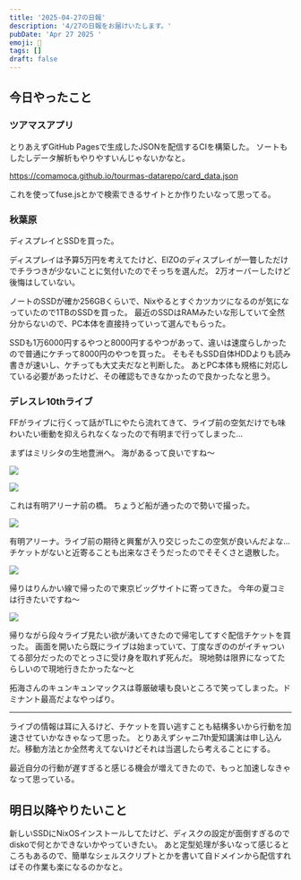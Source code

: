 ```yaml
---
title: '2025-04-27の日報'
description: '4/27の日報をお届けいたします。'
pubDate: 'Apr 27 2025 '
emoji: 🦊
tags: []
draft: false
---
```


## 今日やったこと

### ツアマスアプリ

とりあえずGitHub Pagesで生成したJSONを配信するCIを構築した。
ソートもしたしデータ解析もやりやすいんじゃないかなと。

https://comamoca.github.io/tourmas-datarepo/card_data.json

これを使ってfuse.jsとかで検索できるサイトとか作りたいなって思ってる。

### 秋葉原

ディスプレイとSSDを買った。

ディスプレイは予算5万円を考えてたけど、EIZOのディスプレイが一瞥しただけでチラつきが少ないことに気付いたのでそっちを選んだ。
2万オーバーしたけど後悔はしていない。

ノートのSSDが確か256GBくらいで、Nixやるとすぐカツカツになるのが気になっていたので1TBのSSDを買った。
最近のSSDはRAMみたいな形していて全然分からないので、PC本体を直接持っていって選んでもらった。

SSDも1万6000円するやつと8000円するやつがあって、違いは速度らしかったので普通にケチって8000円のやつを買った。
そもそもSSD自体HDDよりも読み書きが速いし、ケチっても大丈夫だなと判断した。
あとPC本体も規格に対応している必要があったけど、その確認もできなかったので良かったなと思う。

### デレスレ10thライブ

FFがライブに行くって話がTLにやたら流れてきて、ライブ前の空気だけでも味わいたい衝動を抑えられなくなったので有明まで行ってしまった...

まずはミリシタの生地豊洲へ。 海があるって良いですね〜

![](/home/coma/.ghq/github.com/Comamoca/blog/src/images/2025-04-28-035635.png)

![](/home/coma/.ghq/github.com/Comamoca/blog/src/images/2025-04-28-035647.png)

これは有明アリーナ前の橋。 ちょうど船が通ったので勢いで撮った。

![](/home/coma/.ghq/github.com/Comamoca/blog/src/images/2025-04-28-035720.png)

有明アリーナ。ライブ前の期待と興奮が入り交じったこの空気が良いんだよな...
チケットがないと近寄ることも出来なさそうだったのでそそくさと退散した。

![](/home/coma/.ghq/github.com/Comamoca/blog/src/images/2025-04-28-035759.png)

帰りはりんかい線で帰ったので東京ビッグサイトに寄ってきた。
今年の夏コミは行きたいですね〜

![](/home/coma/.ghq/github.com/Comamoca/blog/src/images/2025-04-28-035837.png)

帰りながら段々ライブ見たい欲が湧いてきたので帰宅してすぐ配信チケットを買った。
画面を開いたら既にライブは始まっていて、丁度なぎののがイチャついてる部分だったのでとっさに受け身を取れず死んだ。
現地勢は限界になってたらしいので現地行きたかったな〜と

拓海さんのキュンキュンマックスは尊厳破壊も良いところで笑ってしまった。ドミナント最高だよなやっぱり。

---

ライブの情報は耳に入るけど、チケットを買い逃すことも結構多いから行動を加速させていかなきゃなって思った。
とりあえずシャニ7th愛知講演は申し込んだ。移動方法とか全然考えてないけどそれは当選したら考えることにする。

最近自分の行動が遅すぎると感じる機会が増えてきたので、もっと加速しなきゃなって思っている。

## 明日以降やりたいこと

新しいSSDにNixOSインストールしてたけど、ディスクの設定が面倒すぎるのでdiskoで何とかできないかやっていきたい。
あと定型処理が多いなって感じるところもあるので、簡単なシェルスクリプトとかを書いて自ドメインから配信すればその作業も楽になるのかなと。
